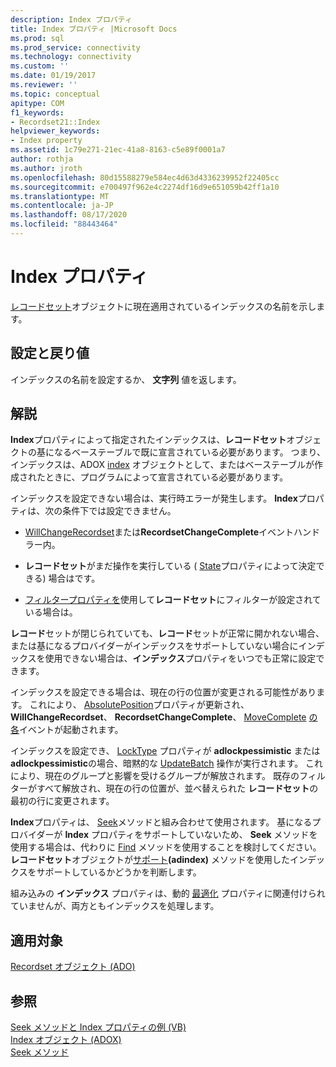 ```yaml
---
description: Index プロパティ
title: Index プロパティ |Microsoft Docs
ms.prod: sql
ms.prod_service: connectivity
ms.technology: connectivity
ms.custom: ''
ms.date: 01/19/2017
ms.reviewer: ''
ms.topic: conceptual
apitype: COM
f1_keywords:
- Recordset21::Index
helpviewer_keywords:
- Index property
ms.assetid: 1c79e271-21ec-41a8-8163-c5e89f0001a7
author: rothja
ms.author: jroth
ms.openlocfilehash: 80d15588279e584ec4d63d4336239952f22405cc
ms.sourcegitcommit: e700497f962e4c2274df16d9e651059b42ff1a10
ms.translationtype: MT
ms.contentlocale: ja-JP
ms.lasthandoff: 08/17/2020
ms.locfileid: "88443464"
---
```

# <a name="index-property"></a>Index プロパティ
[レコードセット](../../../ado/reference/ado-api/recordset-object-ado.md)オブジェクトに現在適用されているインデックスの名前を示します。  
  
## <a name="settings-and-return-values"></a>設定と戻り値  
 インデックスの名前を設定するか、 **文字列** 値を返します。  
  
## <a name="remarks"></a>解説  
 **Index**プロパティによって指定されたインデックスは、**レコードセット**オブジェクトの基になるベーステーブルで既に宣言されている必要があります。 つまり、インデックスは、ADOX [index](../../../ado/reference/adox-api/index-object-adox.md) オブジェクトとして、またはベーステーブルが作成されたときに、プログラムによって宣言されている必要があります。  
  
 インデックスを設定できない場合は、実行時エラーが発生します。 **Index**プロパティは、次の条件下では設定できません。  
  
-   [WillChangeRecordset](../../../ado/reference/ado-api/willchangerecordset-and-recordsetchangecomplete-events-ado.md)または**RecordsetChangeComplete**イベントハンドラー内。  
  
-   **レコードセット**がまだ操作を実行している ( [State](../../../ado/reference/ado-api/state-property-ado.md)プロパティによって決定できる) 場合はです。  
  
-   [フィルタープロパティを](../../../ado/reference/ado-api/filter-property.md)使用して**レコードセット**にフィルターが設定されている場合は。  
  
 **レコード**セットが閉じられていても、**レコード**セットが正常に開かれない場合、または基になるプロバイダーがインデックスをサポートしていない場合にインデックスを使用できない場合は、**インデックス**プロパティをいつでも正常に設定できます。  
  
 インデックスを設定できる場合は、現在の行の位置が変更される可能性があります。 これにより、 [AbsolutePosition](../../../ado/reference/ado-api/absoluteposition-property-ado.md)プロパティが更新され、 **WillChangeRecordset**、 **RecordsetChangeComplete**、 [MoveComplete](../../../ado/reference/ado-api/willmove-and-movecomplete-events-ado.md) [の各](../../../ado/reference/ado-api/willmove-and-movecomplete-events-ado.md)イベントが起動されます。  
  
 インデックスを設定でき、 [LockType](../../../ado/reference/ado-api/locktype-property-ado.md) プロパティが **adlockpessimistic** または **adlockpessimistic**の場合、暗黙的な [UpdateBatch](../../../ado/reference/ado-api/updatebatch-method.md) 操作が実行されます。 これにより、現在のグループと影響を受けるグループが解放されます。 既存のフィルターがすべて解放され、現在の行の位置が、並べ替えられた **レコードセット**の最初の行に変更されます。  
  
 **Index**プロパティは、 [Seek](../../../ado/reference/ado-api/seek-method.md)メソッドと組み合わせて使用されます。 基になるプロバイダーが **Index** プロパティをサポートしていないため、 **Seek** メソッドを使用する場合は、代わりに [Find](../../../ado/reference/ado-api/find-method-ado.md) メソッドを使用することを検討してください。 **レコードセット**オブジェクトが[サポート](../../../ado/reference/ado-api/supports-method.md)**(adindex)** メソッドを使用したインデックスをサポートしているかどうかを判断します。  
  
 組み込みの **インデックス** プロパティは、動的 [最適化](../../../ado/reference/ado-api/optimize-property-dynamic-ado.md) プロパティに関連付けられていませんが、両方ともインデックスを処理します。  
  
## <a name="applies-to"></a>適用対象  
 [Recordset オブジェクト (ADO)](../../../ado/reference/ado-api/recordset-object-ado.md)  
  
## <a name="see-also"></a>参照  
 [Seek メソッドと Index プロパティの例 (VB)](../../../ado/reference/ado-api/seek-method-and-index-property-example-vb.md)   
 [Index オブジェクト (ADOX)](../../../ado/reference/adox-api/index-object-adox.md)   
 [Seek メソッド](../../../ado/reference/ado-api/seek-method.md)
